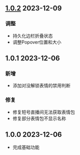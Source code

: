 ## [1.0.2](https://github.com/ADJazzzz/BLSPAM/compare/1.0.2...1.0.1) 2023-12-09

### 调整

- 持久化边栏折叠状态
- 调整Popover位置和大小

## 1.0.1 2023-12-06

### 新增

- 添加对没解锁表情的禁用判断

### 修复

- 修复短号直播间无法获取表情包
- 修复部分表情包不显示名称

## 1.0.0 2023-12-06

- 完成基础功能
